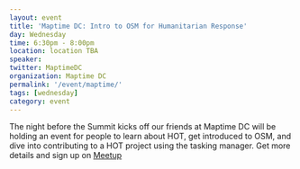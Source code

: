 ```yaml
---
layout: event
title: 'Maptime DC: Intro to OSM for Humanitarian Response'
day: Wednesday
time: 6:30pm - 8:00pm
location: location TBA
speaker: 
twitter: MaptimeDC
organization: Maptime DC
permalink: '/event/maptime/'
tags: [wednesday]
category: event
---
```


The night before the Summit kicks off our friends at Maptime DC will be holding an event for people to learn about HOT, get introduced to OSM, and dive into contributing to a HOT project using the tasking manager. Get more details and sign up on <a href='http://www.meetup.com/Maptime-DC/events/220505118/' target='_blank'>Meetup</a>